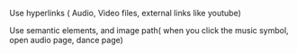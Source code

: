 Use hyperlinks ( Audio, Video files, external links like youtube)

Use semantic elements,  and image path( when you click the music symbol, open audio page, dance page)
